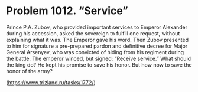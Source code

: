 # Problem 1012. “Service”

Prince P.A. Zubov, who provided important services to Emperor Alexander during his accession, asked the sovereign to fulfill one request, without explaining what it was. The Emperor gave his word. Then Zubov presented to him for signature a pre-prepared pardon and definitive decree for Major General Arsenyev, who was convicted of hiding from his regiment during the battle. The emperor winced, but signed: “Receive service.” What should the king do? He kept his promise to save his honor. But how now to save the honor of the army?

(https://www.trizland.ru/tasks/1772/)